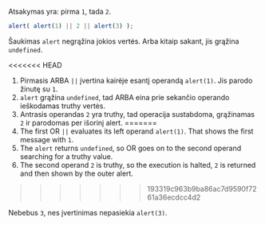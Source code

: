 Atsakymas yra: pirma `1`, tada `2`.

```js run
alert( alert(1) || 2 || alert(3) );
```

Šaukimas `alert` negrąžina jokios vertės. Arba kitaip sakant, jis grąžina `undefined`.

<<<<<<< HEAD
1. Pirmasis ARBA `||` įvertina kairėje esantį operandą `alert(1)`. Jis parodo žinutę su `1`.
2. `alert` grąžina `undefined`, tad ARBA eina prie sekančio operando ieškodamas truthy vertės.
3. Antrasis operandas `2` yra truthy, tad operacija sustabdoma, grąžinamas `2` ir parodomas per išorinį alert.
=======
1. The first OR `||` evaluates its left operand `alert(1)`. That shows the first message with `1`.
2. The `alert` returns `undefined`, so OR goes on to the second operand searching for a truthy value.
3. The second operand `2` is truthy, so the execution is halted, `2` is returned and then shown by the outer alert.
>>>>>>> 193319c963b9ba86ac7d9590f7261a36ecdcc4d2

Nebebus `3`, nes įvertinimas nepasiekia `alert(3)`.
